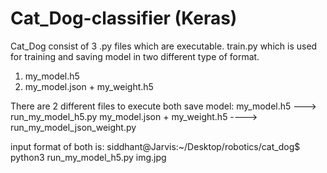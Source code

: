 # Cat_Dog-classifier (Keras)


Cat_Dog consist of 3 .py files which are executable.
train.py which is used for training and saving model in two different type of format.
  1. my_model.h5
  2. my_model.json + my_weight.h5

There are 2 different files to execute both save model:
my_model.h5 --->  run_my_model_h5.py
my_model.json + my_weight.h5  ---->   run_my_model_json_weight.py

input format of both is:
siddhant@Jarvis:~/Desktop/robotics/cat_dog$ python3 run_my_model_h5.py img.jpg
